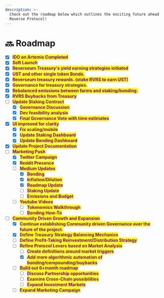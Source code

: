 ```yaml
---
description: >-
  Check out the roadmap below which outlines the exciting future ahead of
  Reverse Protocol!
---
```


# 🔜 Roadmap

* [x] <mark style="color:purple;">**IDO on Artemis Completed**</mark>
* [x] <mark style="color:purple;">**Soft Launch**</mark>
* [x] <mark style="color:purple;">**Reverseum Treasury's yield earning strategies initiated**</mark>
* [x] <mark style="color:purple;">**UST and other single token Bonds.**</mark>
* [x] <mark style="color:purple;">**Reverseum treasury rewards. (stake RVRS to earn UST)**</mark>
* [x] <mark style="color:purple;">**Governance for treasury strategies.**</mark>
* [x] <mark style="color:purple;">**Rebalanced emissions between farms and staking/bonding.**</mark>
* [x] <mark style="color:purple;">**RVRS Buybacks from Treasury**</mark>
* [ ] <mark style="color:purple;">**Update Staking Contract**</mark>
  * [x] <mark style="color:purple;">**Governance Discussion**</mark>
  * [x] <mark style="color:purple;">**Dev feasibility analysis**</mark>
  * [x] <mark style="color:purple;">**Final Governance Vote with time estimates**</mark>
* [x] <mark style="color:purple;">**UI improved for clarity**</mark>
  * [x] <mark style="color:purple;">**Fix scaling/mobile**</mark>
  * [x] <mark style="color:purple;">**Update Staking Dashboard**</mark>
  * [x] <mark style="color:purple;">**Update Bonding Dashboard**</mark>
* [x] <mark style="color:purple;">**Update Project Documentation**</mark>
* [ ] <mark style="color:purple;">**Marketing Push**</mark>
  * [x] <mark style="color:purple;">**Twitter Campaign**</mark>
  * [x] <mark style="color:purple;">**Reddit Presence**</mark>
  * [ ] <mark style="color:purple;">**Medium Updates**</mark>
    * [x] <mark style="color:purple;">**Bonding**</mark>
    * [x] <mark style="color:purple;">**Inflation/Dilution**</mark>
    * [x] <mark style="color:purple;">**Roadmap Update**</mark>
    * [ ] <mark style="color:purple;">**Staking Update**</mark>
    * [ ] <mark style="color:purple;">**Emissions and Budget**</mark>
  * [ ] <mark style="color:purple;">**Youtube Videos**</mark>
    * [ ] <mark style="color:purple;">**Tokenomics Walkthrough**</mark>
    * [ ] <mark style="color:purple;">**Bonding How-To**</mark>
* [ ] <mark style="color:purple;">**Community Driven Growth and Expansion**</mark>
  * [x] <mark style="color:purple;">**Continue establishing Community driven Governance over the future of the project.**</mark>
  * [x] <mark style="color:purple;">**Define Treasury Strategy Balancing Mechanics**</mark>
  * [ ] <mark style="color:purple;">**Define Profit-Taking Reinvestment/Distribution Strategy**</mark>
  * [ ] <mark style="color:purple;">**Refine Protocol Levers based on Market Analysis**</mark>
    * [ ] <mark style="color:purple;">**Create definitions around market triggers**</mark>
    * [x] <mark style="color:purple;">**Add more algorithmic automation of bonding/compounding/buybacks**</mark>
  * [ ] <mark style="color:purple;">**Build out 6+month roadmap**</mark>
    * [ ] <mark style="color:purple;">**Discuss Partnership opportunities**</mark>
    * [ ] <mark style="color:purple;">**Examine Cross-Chain possibilities**</mark>
    * [ ] <mark style="color:purple;">**Expand Investment Markets**</mark>
  * [ ] <mark style="color:purple;">**Expand Marketing Campaign**</mark>
